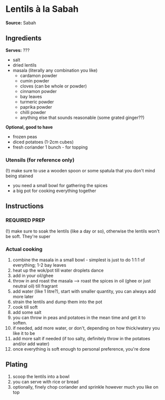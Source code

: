 # Lentils à la Sabah

**Source:** Sabah 


## Ingredients
**Serves:** ???

- salt
- dried lentils
- masala (literally any combination you like)
  - cardamon powder
  - cumin powder
  - cloves (can be whole or powder)
  - cinnamon powder
  - bay leaves
  - turmeric powder
  - paprika powder
  - chilli powder
  - anything else that sounds reasonable (some grated ginger??)

**Optional, good to have**
- frozen peas
- diced potatoes (1-2cm cubes)
- fresh coriander 1 bunch - for topping

### Utensils (for reference only)
(!) make sure to use a wooden spoon or some spatula that you don't mind being stained
- you need a small bowl for gathering the spices
- a big pot for cooking everything together


## Instructions

### REQUIRED PREP

(!) make sure to soak the lentils (like a day or so), otherwise the lentils won't be soft. They're super 

### Actual cooking
1. combine the masala in a small bowl - simplest is just to do 1:1:1 of everything; 1-2 bay leaves
2. heat up the wok/pot till water droplets dance
3. add in your oil/ghee
4. throw in and roast the masala --> roast the spices in oil (ghee or just neutral oil) till fragrant
5. add water (like 1 litre?), start with smaller quantity, you can always add more later
6. strain the lentils and dump them into the pot
7. cook till soft
8. add some salt
9. you can throw in peas and potatoes in the mean time and get it to soften.
10. if needed, add more water, or don't, depending on how thick/watery you like it to be
11. add more salt if needed (if too salty, definitely throw in the potatoes and/or add water)
12. once everything is soft enough to personal preference, you're done

## Plating
1. scoop the lentils into a bowl
2. you can serve with rice or bread
3. optionally, finely chop coriander and sprinkle however much you like on top
